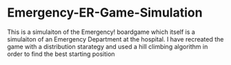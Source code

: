 # Emergency-ER-Game-Simulation
This is a simulaiton of the Emergency! boardgame which itself is a simulaiton of an Emergency Department at the hospital. I have recreated the game with a distribution starategy and used a hill climbing algorithm in order to find the best starting position
